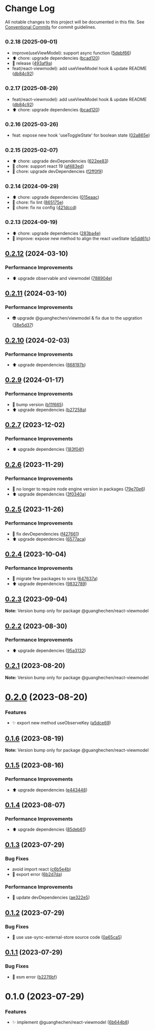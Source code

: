 # Change Log

All notable changes to this project will be documented in this file.
See [Conventional Commits](https://conventionalcommits.org) for commit guidelines.

## <small>0.2.18 (2025-09-01)</small>

* improve(useViewModel): support async function ([5debf66](https://github.com/guanghechen/react-kit/commit/5debf66))
* :arrow_up: chore: upgrade dependencies ([bcad120](https://github.com/guanghechen/react-kit/commit/bcad120))
* :bookmark:  release ([493af9a](https://github.com/guanghechen/react-kit/commit/493af9a))
* feat(react-viewmodel): add useViewModel hook & update README ([db84c92](https://github.com/guanghechen/react-kit/commit/db84c92))





## <small>0.2.17 (2025-08-29)</small>

* feat(react-viewmodel): add useViewModel hook & update README ([db84c92](https://github.com/guanghechen/react-kit/commit/db84c92))
* :arrow_up: chore: upgrade dependencies ([bcad120](https://github.com/guanghechen/react-kit/commit/bcad120))





## <small>0.2.16 (2025-03-26)</small>

* feat: expose new hook 'useToggleState' for boolean state ([02a865e](https://github.com/guanghechen/react-kit/commit/02a865e))





## <small>0.2.15 (2025-02-07)</small>

* :arrow_up:  chore: upgrade devDependencies ([622ee83](https://github.com/guanghechen/react-kit/commit/622ee83))
* :wrench: chore: support react 19 ([af483ed](https://github.com/guanghechen/react-kit/commit/af483ed))
* :wrench: chore: upgrade devDependencies ([f2ff0f9](https://github.com/guanghechen/react-kit/commit/f2ff0f9))





## <small>0.2.14 (2024-09-29)</small>

* :arrow_up:  chore: upgrade dependencies ([015eaac](https://github.com/guanghechen/react-kit/commit/015eaac))
* :wrench:  chore: fix lint ([865175e](https://github.com/guanghechen/react-kit/commit/865175e))
* :wrench:  chore: fix nx config ([421dccd](https://github.com/guanghechen/react-kit/commit/421dccd))





## <small>0.2.13 (2024-09-19)</small>

* :arrow_up:  chore: upgrade dependencies ([283ba4e](https://github.com/guanghechen/react-kit/commit/283ba4e))
* :art:  improve: expose new method to align the react useState ([e5dd61c](https://github.com/guanghechen/react-kit/commit/e5dd61c))





## [0.2.12](https://github.com/guanghechen/react-kit/compare/@guanghechen/react-viewmodel@0.2.11...@guanghechen/react-viewmodel@0.2.12) (2024-03-10)


### Performance Improvements

* ⬆️ upgrade observable and viewmodel ([788904e](https://github.com/guanghechen/react-kit/commit/788904eb621cee3825355046cb0bf1a96485bbdb))





## [0.2.11](https://github.com/guanghechen/react-kit/compare/@guanghechen/react-viewmodel@0.2.10...@guanghechen/react-viewmodel@0.2.11) (2024-03-10)


### Performance Improvements

* 👽️ upgrade @guanghechen/viewmodel & fix due to the upgration ([38e5d37](https://github.com/guanghechen/react-kit/commit/38e5d37188c95faa2ab95d86f2e58d147d8738be))





## [0.2.10](https://github.com/guanghechen/react-kit/compare/@guanghechen/react-viewmodel@0.2.9...@guanghechen/react-viewmodel@0.2.10) (2024-02-03)


### Performance Improvements

* ⬆️ upgrade dependencies ([868197b](https://github.com/guanghechen/react-kit/commit/868197b38a2e47d75f78dd81d3426d84b7d7afd1))





## [0.2.9](https://github.com/guanghechen/react-kit/compare/@guanghechen/react-viewmodel@0.2.7...@guanghechen/react-viewmodel@0.2.9) (2024-01-17)


### Performance Improvements

* 🔧 bump version ([b11f665](https://github.com/guanghechen/react-kit/commit/b11f665df8e99c0d096d39e72bf57a8172823bb8))
* ⬆️ upgrade dependencies ([b27258a](https://github.com/guanghechen/react-kit/commit/b27258ac664ba6dcbda4781afcb6efd05d2450e1))





## [0.2.7](https://github.com/guanghechen/react-kit/compare/@guanghechen/react-viewmodel@0.2.6...@guanghechen/react-viewmodel@0.2.7) (2023-12-02)


### Performance Improvements

* ⬆️ upgrade dependencies ([183f04f](https://github.com/guanghechen/react-kit/commit/183f04f5e21f558e5a491a94c71fcc7bb4dc7d42))





## [0.2.6](https://github.com/guanghechen/react-kit/compare/@guanghechen/react-viewmodel@0.2.5...@guanghechen/react-viewmodel@0.2.6) (2023-11-29)


### Performance Improvements

* 🔧 no longer to require node engine version in packages ([79e70e6](https://github.com/guanghechen/react-kit/commit/79e70e69e8c5faf339f65e2c635a45e18863df49))
* ⬆️ upgrade dependencies ([3f0340a](https://github.com/guanghechen/react-kit/commit/3f0340a9d3598fd2ef8bc6949717e18e654c781a))





## [0.2.5](https://github.com/guanghechen/react-kit/compare/@guanghechen/react-viewmodel@0.2.4...@guanghechen/react-viewmodel@0.2.5) (2023-11-26)


### Performance Improvements

* 🔧 fix devDependencies ([f427661](https://github.com/guanghechen/react-kit/commit/f42766172ab6e4c0550a4d261e7ba865ebea5f64))
* ⬆️ upgrade dependencies ([6577aca](https://github.com/guanghechen/react-kit/commit/6577aca0ddaba357eccc4cc2eab62329e8c879ea))





## [0.2.4](https://github.com/guanghechen/react-kit/compare/@guanghechen/react-viewmodel@0.2.3...@guanghechen/react-viewmodel@0.2.4) (2023-10-04)


### Performance Improvements

* :art:  migrate few packages to sora ([647637a](https://github.com/guanghechen/react-kit/commit/647637aa6fc3c3147c2b7382d5f97d5ca4121ba9))
* ⬆️ upgrade dependencies ([9832789](https://github.com/guanghechen/react-kit/commit/9832789f367aa3b4b5048abd69b041a2c5b9a0e6))





## [0.2.3](https://github.com/guanghechen/react-kit/compare/@guanghechen/react-viewmodel@0.2.2...@guanghechen/react-viewmodel@0.2.3) (2023-09-04)

**Note:** Version bump only for package @guanghechen/react-viewmodel





## [0.2.2](https://github.com/guanghechen/react-kit/compare/@guanghechen/react-viewmodel@0.2.1...@guanghechen/react-viewmodel@0.2.2) (2023-08-30)


### Performance Improvements

* ⬆️ upgrade dependencies ([95a3132](https://github.com/guanghechen/react-kit/commit/95a31328273c4763ffb3d7a275496bc81512f49b))





## [0.2.1](https://github.com/guanghechen/react-kit/compare/@guanghechen/react-viewmodel@0.2.0...@guanghechen/react-viewmodel@0.2.1) (2023-08-20)

**Note:** Version bump only for package @guanghechen/react-viewmodel





# [0.2.0](https://github.com/guanghechen/react-kit/compare/@guanghechen/react-viewmodel@0.1.6...@guanghechen/react-viewmodel@0.2.0) (2023-08-20)


### Features

* ✨ export new method useObserveKey ([a5dce69](https://github.com/guanghechen/react-kit/commit/a5dce6931dfb69f876253d1998b02d7cedca135c))





## [0.1.6](https://github.com/guanghechen/react-kit/compare/@guanghechen/react-viewmodel@0.1.5...@guanghechen/react-viewmodel@0.1.6) (2023-08-19)

**Note:** Version bump only for package @guanghechen/react-viewmodel





## [0.1.5](https://github.com/guanghechen/react-kit/compare/@guanghechen/react-viewmodel@0.1.4...@guanghechen/react-viewmodel@0.1.5) (2023-08-16)


### Performance Improvements

* ⬆️ upgrade dependencies ([e443448](https://github.com/guanghechen/react-kit/commit/e4434481d1834f7567944788042ac478eb5fd503))





## [0.1.4](https://github.com/guanghechen/react-kit/compare/@guanghechen/react-viewmodel@0.1.3...@guanghechen/react-viewmodel@0.1.4) (2023-08-07)


### Performance Improvements

* ⬆️ upgrade dependencies ([85deb61](https://github.com/guanghechen/react-kit/commit/85deb61590539a1e038bbafdacbc0825e19555ff))





## [0.1.3](https://github.com/guanghechen/react-kit/compare/@guanghechen/react-viewmodel@0.1.2...@guanghechen/react-viewmodel@0.1.3) (2023-07-29)


### Bug Fixes

* avoid import react ([c6b5e4b](https://github.com/guanghechen/react-kit/commit/c6b5e4bd4aad782b31ee00dc2b30888326c8afe3))
* 🐛 export error ([6b2d7da](https://github.com/guanghechen/react-kit/commit/6b2d7dab91a62394179511830083c9b38a34bc4f))


### Performance Improvements

* 🔧 update devDependencies ([ae322e5](https://github.com/guanghechen/react-kit/commit/ae322e5671abc9d740de9304e5fcacc5be0d2ae9))





## [0.1.2](https://github.com/guanghechen/react-kit/compare/@guanghechen/react-viewmodel@0.1.1...@guanghechen/react-viewmodel@0.1.2) (2023-07-29)


### Bug Fixes

* 🐛 use use-sync-external-store source code ([0a65ca5](https://github.com/guanghechen/react-kit/commit/0a65ca5aff0a5c0c430b25b2eae4840f9dc23327))





## [0.1.1](https://github.com/guanghechen/react-kit/compare/@guanghechen/react-viewmodel@0.1.0...@guanghechen/react-viewmodel@0.1.1) (2023-07-29)


### Bug Fixes

* 🐛 esm error ([b2276bf](https://github.com/guanghechen/react-kit/commit/b2276bf3eb7ea99beb082db0059e261890293a1e))





# 0.1.0 (2023-07-29)


### Features

* ✨ implement @guanghechen/react-viewmodel ([6b644b8](https://github.com/guanghechen/react-kit/commit/6b644b8841764831495759c9f8439add906bfd2f))
